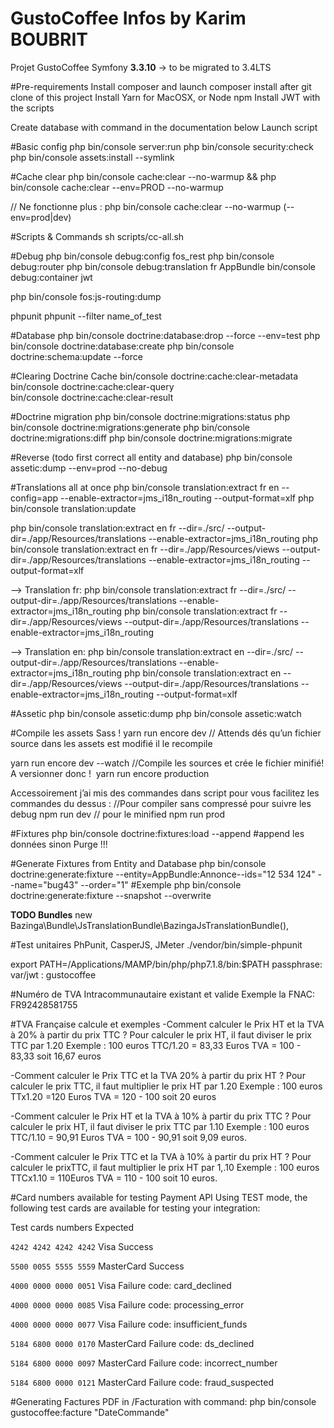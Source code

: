 GustoCoffee Infos by Karim BOUBRIT
===========

Projet GustoCoffee  Symfony **3.3.10** -> to be migrated to  3.4LTS 

#Pre-requirements
Install composer and launch composer install after git clone of this project
Install Yarn for MacOSX, or Node npm
Install JWT with the scripts

Create database with command in the documentation below
Launch script

#Basic config 
php bin/console server:run
php bin/console security:check
php bin/console assets:install --symlink

#Cache clear
php bin/console cache:clear --no-warmup && php bin/console cache:clear --env=PROD --no-warmup

// Ne fonctionne plus : php bin/console cache:clear --no-warmup (--env=prod|dev)

#Scripts & Commands
sh scripts/cc-all.sh 

#Debug
php bin/console debug:config fos_rest
php bin/console debug:router
php bin/console debug:translation fr AppBundle 
bin/console debug:container jwt

php bin/console fos:js-routing:dump

phpunit
phpunit --filter name_of_test

#Database
php bin/console doctrine:database:drop --force --env=test
php bin/console doctrine:database:create
php bin/console doctrine:schema:update --force

#Clearing Doctrine Cache
bin/console doctrine:cache:clear-metadata 
bin/console doctrine:cache:clear-query  
bin/console doctrine:cache:clear-result

#Doctrine migration
php bin/console doctrine:migrations:status
php bin/console doctrine:migrations:generate
php bin/console doctrine:migrations:diff
php bin/console doctrine:migrations:migrate

#Reverse (todo first correct all entity and database)
php bin/console assetic:dump --env=prod --no-debug

#Translations all at once
php bin/console translation:extract fr en --config=app --enable-extractor=jms_i18n_routing --output-format=xlf
php bin/console translation:update 

php bin/console translation:extract en fr --dir=./src/ --output-dir=./app/Resources/translations --enable-extractor=jms_i18n_routing
php bin/console translation:extract en fr --dir=./app/Resources/views --output-dir=./app/Resources/translations --enable-extractor=jms_i18n_routing --output-format=xlf

--> Translation fr:
php bin/console translation:extract fr --dir=./src/ --output-dir=./app/Resources/translations --enable-extractor=jms_i18n_routing 
php bin/console translation:extract fr --dir=./app/Resources/views --output-dir=./app/Resources/translations --enable-extractor=jms_i18n_routing

--> Translation en:
php bin/console translation:extract en --dir=./src/ --output-dir=./app/Resources/translations --enable-extractor=jms_i18n_routing
php bin/console translation:extract en --dir=./app/Resources/views --output-dir=./app/Resources/translations --enable-extractor=jms_i18n_routing --output-format=xlf	

#Assetic 
 php bin/console assetic:dump
 php bin/console assetic:watch


#Compile les assets Sass !
yarn run encore dev
// Attends dés qu’un fichier source dans les assets est modifié il le recompile 

yarn run encore dev --watch
//Compile les sources et crée le fichier minifié! A versionner donc !
 yarn run encore production

Accessoirement j’ai mis des commandes dans script pour vous facilitez les commandes du dessus : 
//Pour compiler sans compressé pour suivre les debug
npm run dev 
// pour le minified 
npm run prod

#Fixtures 
php bin/console doctrine:fixtures:load --append  #append les données sinon Purge !!!

#Generate Fixtures from Entity and Database
php bin/console doctrine:generate:fixture --entity=AppBundle:Annonce--ids="12 534 124" --name="bug43" --order="1" #Exemple
php bin/console doctrine:generate:fixture --snapshot --overwrite


**TODO Bundles**
new Bazinga\Bundle\JsTranslationBundle\BazingaJsTranslationBundle(),

#Test unitaires PhPunit, CasperJS, JMeter
./vendor/bin/simple-phpunit

export PATH=/Applications/MAMP/bin/php/php7.1.8/bin:$PATH
passphrase: var/jwt : gustocoffee


#Numéro de TVA Intracommunautaire existant et valide
Exemple la FNAC: FR92428581755

#TVA Française calcule et exemples
-Comment calculer le Prix HT et la TVA à 20% à partir du prix TTC ?
Pour calculer le prix HT, il faut diviser le prix TTC par 1.20
Exemple : 100 euros TTC/1.20 = 83,33 Euros
TVA = 100 - 83,33 soit 16,67 euros

-Comment calculer le Prix TTC et la TVA 20% à partir du prix HT ?
Pour calculer le prix TTC, il faut multiplier le prix HT par 1.20
Exemple : 100 euros TTx1.20 =120 Euros
TVA = 120 - 100 soit 20 euros

-Comment calculer le Prix HT et la TVA à 10% à partir du prix TTC ?
Pour calculer le prix HT, il faut diviser le prix TTC par 1.10
Exemple : 100 euros TTC/1.10 = 90,91 Euros
TVA = 100 - 90,91 soit 9,09 euros. 

-Comment calculer le Prix TTC et la TVA à 10% à partir du prix HT ?
Pour calculer le prixTTC, il faut multiplier le prix HT par 1,.10
Exemple : 100 euros TTCx1.10 = 110Euros 
TVA = 110 - 100 soit 10 euros. 


#Card numbers available for testing Payment API
Using TEST mode, the following test cards are available for testing your integration:

Test cards numbers	Expected

`4242 4242 4242 4242` Visa  Success 

`5500 0055 5555 5559` MasterCard Success

`4000 0000 0000 0051` Visa	Failure code: card_declined

`4000 0000 0000 0085` Visa	Failure code: processing_error

`4000 0000 0000 0077` Visa	Failure code: insufficient_funds

`5184 6800 0000 0170` MasterCard	Failure code: ds_declined

`5184 6800 0000 0097` MasterCard	Failure code: incorrect_number

`5184 6800 0000 0121` MasterCard	Failure code: fraud_suspected

#Generating Factures PDF in /Facturation with command: 
php bin/console gustocoffee:facture "DateCommande"